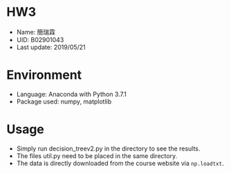 # HW3
* Name: 簡瑞霖
* UID: B02901043
* Last update: 2019/05/21

# Environment
* Language: Anaconda with Python 3.7.1
* Package used: numpy, matplotlib


# Usage
* Simply run decision_treev2.py in the directory to see the results. 
* The files util.py need to be placed in the same directory.
* The data is directly downloaded from the course website via `np.loadtxt`.
